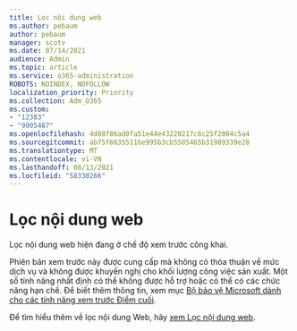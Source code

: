 ```yaml
---
title: Lọc nội dung web
ms.author: pebaum
author: pebaum
manager: scotv
ms.date: 07/14/2021
audience: Admin
ms.topic: article
ms.service: o365-administration
ROBOTS: NOINDEX, NOFOLLOW
localization_priority: Priority
ms.collection: Adm_O365
ms.custom:
- "12383"
- "9005487"
ms.openlocfilehash: 4d88f86ad0fa51e44e43220217c8c25f2004c5a4
ms.sourcegitcommit: ab75f66355116e995b3cb5505465b31989339e28
ms.translationtype: MT
ms.contentlocale: vi-VN
ms.lasthandoff: 08/13/2021
ms.locfileid: "58330266"
---
```

# <a name="web-content-filtering"></a>Lọc nội dung web

Lọc nội dung web hiện đang ở chế độ xem trước công khai.

Phiên bản xem trước này được cung cấp mà không có thỏa thuận về mức dịch vụ và không được khuyến nghị cho khối lượng công việc sản xuất. Một số tính năng nhất định có thể không được hỗ trợ hoặc có thể có các chức năng hạn chế. Để biết thêm thông tin, xem mục [Bộ bảo vệ Microsoft dành cho các tính năng xem trước Điểm cuối](https://docs.microsoft.com/microsoft-365/security/defender-endpoint/preview).

Để tìm hiểu thêm về lọc nội dung Web, hãy [xem Lọc nội dung web](https://docs.microsoft.com/microsoft-365/security/defender-endpoint/web-content-filtering).